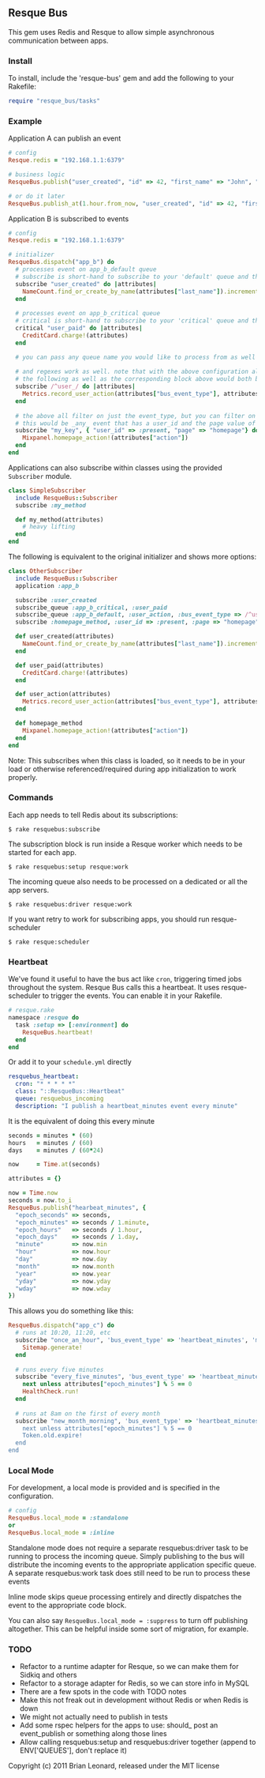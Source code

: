 ## Resque Bus

This gem uses Redis and Resque to allow simple asynchronous communication between apps.

### Install

To install, include the 'resque-bus' gem and add the following to your Rakefile:

```ruby
require "resque_bus/tasks"
```

### Example

Application A can publish an event

```ruby
# config
Resque.redis = "192.168.1.1:6379"

# business logic
ResqueBus.publish("user_created", "id" => 42, "first_name" => "John", "last_name" => "Smith")

# or do it later
ResqueBus.publish_at(1.hour.from_now, "user_created", "id" => 42, "first_name" => "John", "last_name" => "Smith")
```

Application B is subscribed to events

```ruby
# config
Resque.redis = "192.168.1.1:6379"

# initializer
ResqueBus.dispatch("app_b") do
  # processes event on app_b_default queue
  # subscribe is short-hand to subscribe to your 'default' queue and this block with process events with the name "user_created"
  subscribe "user_created" do |attributes|
    NameCount.find_or_create_by_name(attributes["last_name"]).increment!
  end
  
  # processes event on app_b_critical queue
  # critical is short-hand to subscribe to your 'critical' queue and this block with process events with the name "user_paid"
  critical "user_paid" do |attributes|
    CreditCard.charge!(attributes)
  end

  # you can pass any queue name you would like to process from as well IE: `banana "peeled" do |attributes|`
  
  # and regexes work as well. note that with the above configuration along with this regex,
  # the following as well as the corresponding block above would both be executed
  subscribe /^user_/ do |attributes|
    Metrics.record_user_action(attributes["bus_event_type"], attributes["id"])
  end
  
  # the above all filter on just the event_type, but you can filter on anything
  # this would be _any_ event that has a user_id and the page value of homepage regardless of bus_event_type
  subscribe "my_key", { "user_id" => :present, "page" => "homepage"} do
    Mixpanel.homepage_action!(attributes["action"])
  end
end
```

Applications can also subscribe within classes using the provided `Subscriber` module. 

```ruby
class SimpleSubscriber
  include ResqueBus::Subscriber
  subscribe :my_method

  def my_method(attributes)
    # heavy lifting
  end
end
```

The following is equivalent to the original initializer and shows more options:

```ruby
class OtherSubscriber
  include ResqueBus::Subscriber
  application :app_b

  subscribe :user_created
  subscribe_queue :app_b_critical, :user_paid
  subscribe_queue :app_b_default, :user_action, :bus_event_type => /^user_/
  subscribe :homepage_method, :user_id => :present, :page => "homepage"

  def user_created(attributes)
    NameCount.find_or_create_by_name(attributes["last_name"]).increment!
  end

  def user_paid(attributes)
    CreditCard.charge!(attributes)
  end

  def user_action(attributes)
    Metrics.record_user_action(attributes["bus_event_type"], attributes["id"])
  end

  def homepage_method
    Mixpanel.homepage_action!(attributes["action"])
  end
end
```

Note: This subscribes when this class is loaded, so it needs to be in your load or otherwise referenced/required during app initialization to work properly.

### Commands

Each app needs to tell Redis about its subscriptions:

    $ rake resquebus:subscribe

The subscription block is run inside a Resque worker which needs to be started for each app.

    $ rake resquebus:setup resque:work
    
The incoming queue also needs to be processed on a dedicated or all the app servers.

    $ rake resquebus:driver resque:work
    
If you want retry to work for subscribing apps, you should run resque-scheduler
    
    $ rake resque:scheduler

### Heartbeat

We've found it useful to have the bus act like `cron`, triggering timed jobs throughout the system. Resque Bus calls this a heartbeat.
It uses resque-scheduler to trigger the events. You can enable it in your Rakefile.

```ruby
# resque.rake
namespace :resque do
  task :setup => [:environment] do
    ResqueBus.heartbeat!
  end
end
```

Or add it to your `schedule.yml` directly

```yaml
resquebus_heartbeat:
  cron: "* * * * *"
  class: "::ResqueBus::Heartbeat"
  queue: resquebus_incoming
  description: "I publish a heartbeat_minutes event every minute"
```

It is the equivalent of doing this every minute

```ruby
seconds = minutes * (60)
hours   = minutes / (60)
days    = minutes / (60*24)

now     = Time.at(seconds)

attributes = {}

now = Time.now
seconds = now.to_i
ResqueBus.publish("hearbeat_minutes", {
  "epoch_seconds" => seconds,
  "epoch_minutes" => seconds / 1.minute,
  "epoch_hours"   => seconds / 1.hour,
  "epoch_days"    => seconds / 1.day,
  "minute"        => now.min
  "hour"          => now.hour
  "day"           => now.day
  "month"         => now.month
  "year"          => now.year
  "yday"          => now.yday
  "wday"          => now.wday
})
```

This allows you do something like this:

```ruby
ResqueBus.dispatch("app_c") do
  # runs at 10:20, 11:20, etc
  subscribe "once_an_hour", 'bus_event_type' => 'heartbeat_minutes', 'minute' => 20 do |attributes|
    Sitemap.generate!
  end
  
  # runs every five minutes
  subscribe "every_five_minutes", 'bus_event_type' => 'heartbeat_minutes' do |attributes|
    next unless attributes["epoch_minutes"] % 5 == 0
    HealthCheck.run!
  end
  
  # runs at 8am on the first of every month
  subscribe "new_month_morning", 'bus_event_type' => 'heartbeat_minutes', 'day' => 1, hour' => 8, 'minute' => 0,  do |attributes|
    next unless attributes["epoch_minutes"] % 5 == 0
    Token.old.expire!
  end
end
```

### Local Mode

For development, a local mode is provided and is specified in the configuration.

```ruby
# config
ResqueBus.local_mode = :standalone
or 
ResqueBus.local_mode = :inline
```

Standalone mode does not require a separate resquebus:driver task to be running to process the
incoming queue. Simply publishing to the bus will distribute the incoming events 
to the appropriate application specific queue.  A separate resquebus:work task does 
still need to be run to process these events

Inline mode skips queue processing entirely and directly dispatches the
event to the appropriate code block. 

You can also say `ResqueBus.local_mode = :suppress` to turn off publishing altogether.
This can be helpful inside some sort of migration, for example.

### TODO

* Refactor to a runtime adapter for Resque, so we can make them for Sidkiq and others
* Refactor to a storage adapter for Redis, so we can store info in MySQL 
* There are a few spots in the code with TODO notes
* Make this not freak out in development without Redis or when Redis is down
* We might not actually need to publish in tests
* Add some rspec helpers for the apps to use: should_ post an event_publish or something along those lines
* Allow calling resquebus:setup and resquebus:driver together (append to ENV['QUEUES'], don't replace it)
    
Copyright (c) 2011 Brian Leonard, released under the MIT license
